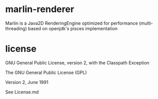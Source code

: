 marlin-renderer
===============

Marlin is a Java2D RenderingEngine optimized for performance (multi-threading) based on openjdk's pisces implementation

license
=======

GNU General Public License, version 2,
with the Classpath Exception

The GNU General Public License (GPL)

Version 2, June 1991

See License.md



